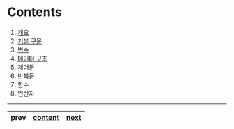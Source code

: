# Contents

1. [개요](./01-intro.ko_KR.md)
2. [기본 구문](./02-sentence.ko_KR.md)
3. [변수](./03-variable.ko_KR.md)
4. [데이터 구조](./04-datastructure.ko_KR.md)
5. 제어문
6. 반복문
7. 함수
8. 연산자

---
|prev|[content](./00-contents.ko_KR.md)|[next](./01-intro.ko_KR.md)|
|:--:|:--:|:--:|